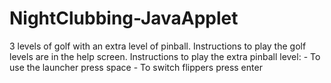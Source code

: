 NightClubbing-JavaApplet
========================

3 levels of golf with an extra level of pinball.  Instructions to play the golf levels are in the help screen. Instructions to play the extra pinball level: 	- To use the launcher press space 	- To switch flippers press enter
